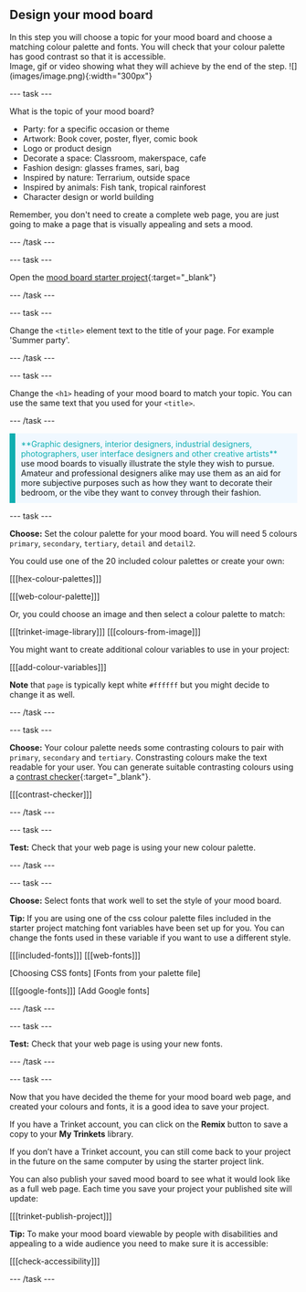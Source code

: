 ## Design your mood board

<div style="display: flex; flex-wrap: wrap">
<div style="flex-basis: 200px; flex-grow: 1; margin-right: 15px;">
In this step you will choose a topic for your mood board and choose a matching colour palette and fonts. You will check that your colour palette has good contrast so that it is accessible. 
</div>
<div>
Image, gif or video showing what they will achieve by the end of the step. ![](images/image.png){:width="300px"}
</div>
</div>

--- task ---

What is the topic of your mood board? 

+ Party: for a specific occasion or theme
+ Artwork: Book cover, poster, flyer, comic book
+ Logo or product design 
+ Decorate a space: Classroom, makerspace, cafe
+ Fashion design: glasses frames, sari, bag
+ Inspired by nature: Terrarium, outside space
+ Inspired by animals: Fish tank, tropical rainforest 
+ Character design or world building

Remember, you don't need to create a complete web page, you are just going to make a page that is visually appealing and sets a mood.

--- /task ---

--- task ---

Open the [mood board starter project](https://trinket.io/html/bb2ee12497){:target="_blank"}

--- /task ---

--- task ---

Change the `<title>` element text to the title of your page. For example 'Summer party'.

--- /task ---

--- task ---

Change the `<h1>` heading of your mood board to match your topic. You can use the same text that you used for your `<title>`.

--- /task ---

<p style="border-left: solid; border-width:10px; border-color: #0faeb0; background-color: aliceblue; padding: 10px;">
<span style="color: #0faeb0">**Graphic designers, interior designers, industrial designers, photographers, user interface designers and other creative artists**</span> use mood boards to visually illustrate the style they wish to pursue. Amateur and professional designers alike may use them as an aid for more subjective purposes such as how they want to decorate their bedroom, or the vibe they want to convey through their fashion.
</p>

--- task ---

**Choose:** Set the colour palette for your mood board. You will need 5 colours `primary`, `secondary`, `tertiary`, `detail` and `detail2`.

You could use one of the 20 included colour palettes or create your own:

[[[hex-colour-palettes]]]

[[[web-colour-palette]]]

Or, you could choose an image and then select a colour palette to match:

[[[trinket-image-library]]]
[[[colours-from-image]]]

You might want to create additional colour variables to use in your project:

[[[add-colour-variables]]]

**Note** that `page` is typically kept white `#ffffff` but you might decide to change it as well. 

--- /task ---

--- task ---

**Choose:** Your colour palette needs some contrasting colours to pair with `primary`, `secondary` and `tertiary`. Constrasting colours make the text readable for your user. You can generate suitable contrasting colours using a [contrast checker](https://webaim.org/resources/contrastchecker/){:target="_blank"}.

[[[contrast-checker]]]

--- /task ---

--- task ---

**Test:** Check that your web page is using your new colour palette. 

--- /task ---

--- task ---

**Choose:** Select fonts that work well to set the style of your mood board. 

**Tip:** If you are using one of the css colour palette files included in the starter project matching font variables have been set up for you. You can change the fonts used in these variable if you want to use a different style.   

[[[included-fonts]]]
[[[web-fonts]]]

[Choosing CSS fonts]
[Fonts from your palette file]

[[[google-fonts]]]
[Add Google fonts]

--- /task ---

--- task ---

**Test:** Check that your web page is using your new fonts. 

--- /task ---

--- task ---

Now that you have decided the theme for your mood board web page, and created your colours and fonts, it is a good idea to save your project. 

If you have a Trinket account, you can click on the **Remix** button to save a copy to your **My Trinkets** library.

If you don’t have a Trinket account, you can still come back to your project in the future on the same computer by using the starter project link.

You can also publish your saved mood board to see what it would look like as a full web page. Each time you save your project your published site will update: 

[[[trinket-publish-project]]]

**Tip:** To make your mood board viewable by people with disabilities and appealing to a wide audience you need to make sure it is accessible: 

[[[check-accessibility]]]

--- /task ---
